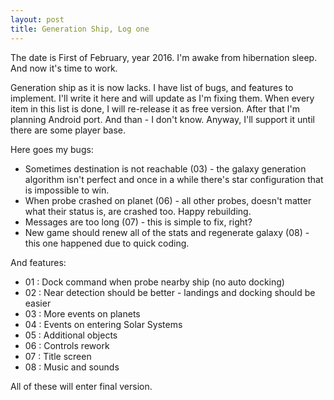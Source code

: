 ```yaml
---
layout: post
title: Generation Ship, Log one
---
```

The date is First of February, year 2016. I'm awake from hibernation sleep. And now it's time to work.

Generation ship as it is now lacks. I have list of bugs, and features to implement. I'll write it here and will update as I'm fixing them.
When every item in this list is done, I will re-release it as free version. After that I'm planning Android port. And than - I don't know. Anyway, I'll support it until there are some player base.

Here goes my bugs:
* Sometimes destination is not reachable (03) - the galaxy generation algorithm isn't perfect and once in a while there's star configuration that is impossible to win.
* When probe crashed on planet (06) - all other probes, doesn't matter what their status is, are crashed too. Happy rebuilding.
* Messages are too long (07) - this is simple to fix, right?
* New game should renew all of the stats and regenerate galaxy (08) - this one happened due to quick coding.

And features:
* 01 : Dock command when probe nearby ship (no auto docking)
* 02 : Near detection should be better - landings and docking should be easier
* 03 : More events on planets
* 04 : Events on entering Solar Systems
* 05 : Additional objects 
* 06 : Controls rework
* 07 : Title screen
* 08 : Music and sounds

All of these will enter final version.
